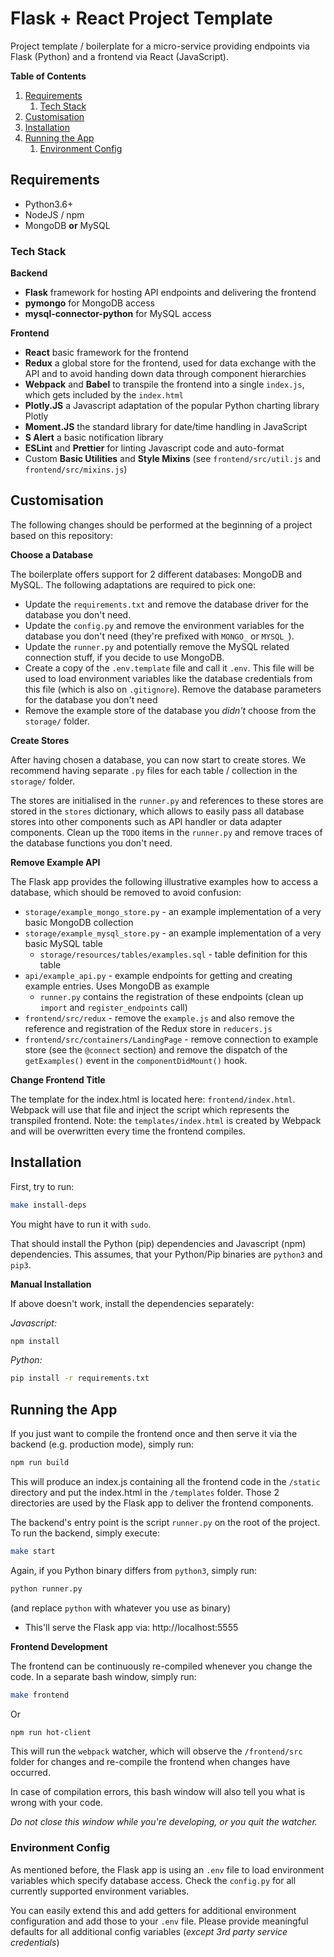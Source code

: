 # Flask + React Project Template

Project template / boilerplate for a micro-service providing endpoints via Flask (Python) and a frontend via React 
(JavaScript).

**Table of Contents**

1. [Requirements](#requirements)
    1. [Tech Stack](#tech-stack)
2. [Customisation](#customisation)
3. [Installation](#installation)
4. [Running the App](#running-the-app)
    1. [Environment Config](#environment-config)

## Requirements

- Python3.6+
- NodeJS / npm
- MongoDB **or** MySQL

### Tech Stack

**Backend**

- **Flask** framework for hosting API endpoints and delivering the frontend
- **pymongo** for MongoDB access
- **mysql-connector-python** for MySQL access

**Frontend**

- **React** basic framework for the frontend
- **Redux** a global store for the frontend, used for data exchange with the API and to avoid handing down data through
component hierarchies
- **Webpack** and **Babel** to transpile the frontend into a single `index.js`, which gets included by the `index.html`
- **Plotly.JS** a Javascript adaptation of the popular Python charting library Plotly
- **Moment.JS** the standard library for date/time handling in JavaScript
- **S Alert** a basic notification library 
- **ESLint** and **Prettier** for linting Javascript code and auto-format
- Custom **Basic Utilities** and **Style Mixins** (see `frontend/src/util.js` and `frontend/src/mixins.js`)

## Customisation

The following changes should be performed at the beginning of a project based on this repository:

**Choose a Database**

The boilerplate offers support for 2 different databases: MongoDB and MySQL. The following adaptations are required to 
pick one:

- Update the `requirements.txt` and remove the database driver for the database you don't need.
- Update the `config.py` and remove the environment variables for the database you don't need (they're prefixed with 
`MONGO_` or `MYSQL_`).
- Update the `runner.py` and potentially remove the MySQL related connection stuff, if you decide to use MongoDB.
- Create a copy of the `.env.template` file and call it `.env`. This file will be used to load environment variables 
like the database credentials from this file (which is also on `.gitignore`). Remove the database parameters for the 
database you don't need
- Remove the example store of the database you _didn't_ choose from the `storage/` folder.

**Create Stores**

After having chosen a database, you can now start to create stores. We recommend having separate `.py` files for each
table / collection in the `storage/` folder.

The stores are initialised in the `runner.py` and references to these stores are stored in the `stores` dictionary, 
which allows to easily pass all database stores into other components such as API handler or data adapter components.
Clean up the `TODO` items in the `runner.py` and remove traces of the database functions you don't need.

**Remove Example API**

The Flask app provides the following illustrative examples how to access a database, which should be removed to avoid 
confusion:

- `storage/example_mongo_store.py` - an example implementation of a very basic MongoDB collection
- `storage/example_mysql_store.py` - an example implementation of a very basic MySQL table
    - `storage/resources/tables/examples.sql` - table definition for this table
- `api/example_api.py` - example endpoints for getting and creating example entries. Uses MongoDB as example
    - `runner.py` contains the registration of these endpoints (clean up `import` and `register_endpoints` call)
- `frontend/src/redux` - remove the `example.js` and also remove the reference and registration of the Redux store in 
`reducers.js`
- `frontend/src/containers/LandingPage` - remove connection to example store (see the `@connect` section) and remove the
dispatch of the `getExamples()` event in the `componentDidMount()` hook.

**Change Frontend Title**

The template for the index.html is located here: `frontend/index.html`.
Webpack will use that file and inject the script which represents the transpiled frontend. Note: the 
`templates/index.html` is created by Webpack and will be overwritten every time the frontend compiles.

## Installation

First, try to run:

```bash
make install-deps
```

You might have to run it with `sudo`.

That should install the Python (pip) dependencies and Javascript (npm) dependencies.
This assumes, that your Python/Pip binaries are `python3` and `pip3`.

**Manual Installation**

If above doesn't work, install the dependencies separately:

_Javascript:_

```bash
npm install
``` 

_Python:_

```bash
pip install -r requirements.txt
```

## Running the App

If you just want to compile the frontend once and then serve it via the backend (e.g. production mode), simply run:

```bash
npm run build
```

This will produce an index.js containing all the frontend code in the `/static` directory and put the index.html in the 
`/templates` folder. Those 2 directories are used by the Flask app to deliver the frontend components.

The backend's entry point is the script `runner.py` on the root of the project. To run the backend, simply execute:

```bash
make start
```

Again, if you Python binary differs from `python3`, simply run:

```bash
python runner.py
```

(and replace `python` with whatever you use as binary)

- This'll serve the Flask app via: http://localhost:5555

**Frontend Development**

The frontend can be continuously re-compiled whenever you change the code.
In a separate bash window, simply run:

```bash
make frontend
```

Or

```bash
npm run hot-client
```

This will run the `webpack` watcher, which will observe the `/frontend/src` folder for changes and re-compile the 
frontend when changes have occurred. 

In case of compilation errors, this bash window will also tell you what is wrong 
with your code. 

_Do not close this window while you're developing, or you quit the watcher._

### Environment Config

As mentioned before, the Flask app is using an `.env` file to load environment variables which specify database access.
Check the `config.py` for all currently supported environment variables.

You can easily extend this and add getters for additional environment configuration and add those to your `.env` file.
Please provide meaningful defaults for all additional config variables (_except 3rd party service credentials_)

